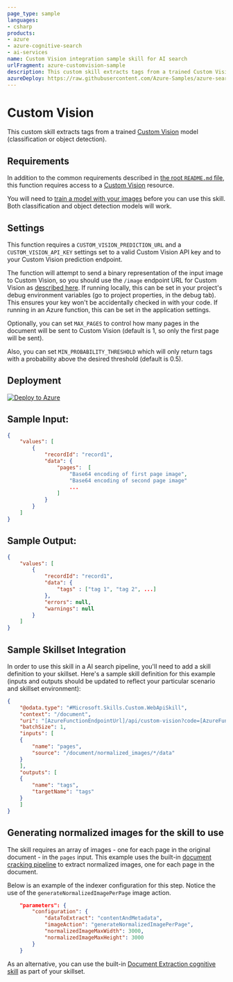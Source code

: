 ```yaml
---
page_type: sample
languages:
- csharp
products:
- azure
- azure-cognitive-search
- ai-services
name: Custom Vision integration sample skill for AI search
urlFragment: azure-customvision-sample
description: This custom skill extracts tags from a trained Custom Vision model (classification or object detection).
azureDeploy: https://raw.githubusercontent.com/Azure-Samples/azure-search-power-skills/main/Vision/CustomVision/azuredeploy.json
---
```


# Custom Vision

This custom skill extracts tags from a trained [Custom Vision](https://www.customvision.ai/) model (classification or object detection).

## Requirements

In addition to the common requirements described in [the root `README.md` file](../../README.md), this function requires access to a [Custom Vision](https://www.customvision.ai/) resource. 

You will need to [train a model with your images](https://docs.microsoft.com/en-us/azure/cognitive-services/Custom-Vision-Service/getting-started-build-a-classifier) before you can use this skill. Both classification and object detection models will work.

## Settings

This function requires a `CUSTOM_VISION_PREDICTION_URL` and a `CUSTOM_VISION_API_KEY` settings set to a valid Custom Vision API key and to your Custom Vision prediction endpoint.

The function will attempt to send a binary representation of the input image to Custom Vision, so you should use the `/image` endpoint URL for Custom Vision as [described here](https://docs.microsoft.com/en-us/azure/cognitive-services/custom-vision-service/use-prediction-api).
If running locally, this can be set in your project's debug environment variables (go to project properties, in the debug tab). This ensures your key won't be accidentally checked in with your code.
If running in an Azure function, this can be set in the application settings.

Optionally, you can set `MAX_PAGES` to control how many pages in the document will be sent to Custom Vision (default is 1, so only the first page will be sent).

Also, you can set `MIN_PROBABILITY_THRESHOLD` which will only return tags with a probability above the desired threshold (default is 0.5).

## Deployment

[![Deploy to Azure](https://azuredeploy.net/deploybutton.svg)](https://portal.azure.com/#create/Microsoft.Template/uri/https%3A%2F%2Fraw.githubusercontent.com%2FAzure-Samples%2Fazure-search-power-skills%2Fmain%2FVision%2FCustomVision%2Fazuredeploy.json)

## Sample Input:

```json
{
    "values": [
        {
            "recordId": "record1",
            "data": { 
                "pages":  [
                    "Base64 encoding of first page image",
                    "Base64 encoding of second page image"
                    ...
                ]
            }
        }
    ]
}
```

## Sample Output:

```json
{
    "values": [
        {
            "recordId": "record1",
            "data": {
                "tags" : ["tag 1", "tag 2", ...]
            },
            "errors": null,
            "warnings": null
        }
    ]
}
```

## Sample Skillset Integration

In order to use this skill in a AI search pipeline, you'll need to add a skill definition to your skillset.
Here's a sample skill definition for this example (inputs and outputs should be updated to reflect your particular scenario and skillset environment):

```json
{
    "@odata.type": "#Microsoft.Skills.Custom.WebApiSkill",
    "context": "/document",
    "uri": "[AzureFunctionEndpointUrl]/api/custom-vision?code=[AzureFunctionDefaultHostKey]",
    "batchSize": 1,
    "inputs": [
    {
        "name": "pages",
        "source": "/document/normalized_images/*/data"
    }
    ],
    "outputs": [
    {
        "name": "tags",
        "targetName": "tags"
    }
    ]
}

```

## Generating normalized images for the skill to use

The skill requires an array of images - one for each page in the original document - in the `pages` input. 
This example uses the built-in [document cracking pipeline](https://docs.microsoft.com/en-us/azure/search/cognitive-search-concept-image-scenarios#get-normalized-images) to extract normalized images, one for each page in the document. 

Below is an example of the indexer configuration for this step. Notice the use of the `generateNormalizedImagePerPage` image action.

```json
    "parameters": {
        "configuration": {
            "dataToExtract": "contentAndMetadata",
            "imageAction": "generateNormalizedImagePerPage",
            "normalizedImageMaxWidth": 3000,
            "normalizedImageMaxHeight": 3000
        }
    }
```

As an alternative, you can use the built-in [Document Extraction cognitive skill](https://docs.microsoft.com/en-us/azure/search/cognitive-search-skill-document-extraction) as part of your skillset.
